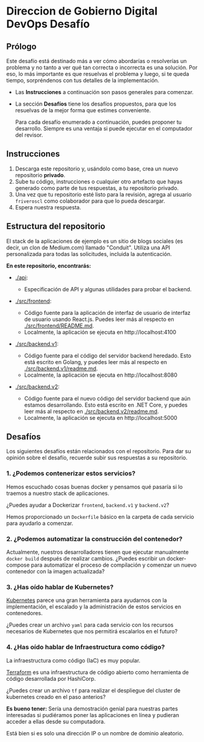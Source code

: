 # Direccion de Gobierno Digital DevOps Desafío

## Prólogo

Este desafío está destinado más a ver cómo abordarías o resolverías un problema y no 
tanto a ver qué tan correcta o incorrecta es una solución. Por eso, lo más importante
es que resuelvas el problema y luego, si te queda tiempo, sorpréndenos con tus detalles
de la implementación. 

- Las **Instrucciones** a continuación son pasos generales para comenzar.

- La sección **Desafíos** tiene los desafíos propuestos, para que los resuelvas de la mejor forma que estimes conveniente.

  Para cada desafío enumerado a continuación, puedes proponer tu desarrollo. 
  Siempre es una ventaja si puede ejecutar en el computador del revisor. 

## Instrucciones

1. Descarga este repositorio y, usándolo como base, crea un nuevo repositorio **privado**.
2. Sube tu código, instrucciones o cualquier otro artefacto que hayas generado como parte de tus respuestas, a tu repositorio privado.
3. Una vez que tu repositorio esté listo para la revisión, agrega al usuario `friveroscl` como colaborador para que lo pueda descargar.
4. Espera nuestra respuesta.

## Estructura del repositorio

El stack de la aplicaciones de ejemplo es un sitio de blogs sociales (es decir, un clon de Medium.com) llamado "Conduit". 
Utiliza una API personalizada para todas las solicitudes, incluida la autenticación.

**En este repositorio, encontrarás:**

- [./api](./api):

  - Especificación de API y algunas utilidades para probar el backend.

- [./src/frontend](./src/frontend):

  - Código fuente para la aplicación de interfaz de usuario de interfaz de usuario usando React.js. Puedes leer más al respecto en [./src/frontend/README.md](./src/frontend/README.md).
  - Localmente, la aplicación se ejecuta en http://localhost:4100

- [./src/backend.v1](./src/backend.v1):

  - Código fuente para el código del servidor backend heredado. Esto está escrito en Golang, y puedes leer más al respecto en [./src/backend.v1/readme.md](./src/backend.v1/readme.md).
  - Localmente, la aplicación se ejecuta en http://localhost:8080

- [./src/backend.v2](./src/backend.v2):

  - Código fuente para el nuevo código del servidor backend que aún estamos desarrollando. Esto está escrito en .NET Core, y puedes leer más al respecto en [./src/backend.v2/readme.md](./src/backend.v2/readme.md).
  - Localmente, la aplicación se ejecuta en http://localhost:5000

## Desafíos

Los siguientes desafíos están relacionados con el repositorio. Para dar su opinión sobre el desafío, recuerde subir sus respuestas a su repositorio.

### 1. ¿Podemos contenerizar estos servicios?

Hemos escuchado cosas buenas docker y pensamos qué pasaría si lo traemos a nuestro stack de aplicaciones.

¿Puedes ayudar a Dockerizar `frontend`, `backend.v1` y `backend.v2`?

Hemos proporcionado un `Dockerfile` básico en la carpeta de cada servicio para ayudarlo a comenzar.

### 2. ¿Podemos automatizar la construcción del contenedor?

Actualmente, nuestros desarrolladores tienen que ejecutar manualmente `docker build` después de realizar cambios. ¿Puedes escribir un docker-compose para automatizar el proceso de compilación y comenzar un nuevo contenedor con la imagen actualizada?

### 3. ¿Has oído hablar de Kubernetes?

[Kubernetes](https://kubernetes.io/) parece una gran herramienta para ayudarnos con la implementación, el escalado y la administración de estos servicios en contenedores.

¿Puedes crear un archivo `yaml` para cada servicio con los recursos necesarios de Kubernetes que nos permitirá escalarlos en el futuro?

### 4. ¿Has oído hablar de Infraestructura como código?

La infraestructura como código (IaC) es muy popular.

[Terraform](https://www.terraform.io/) es una infraestructura de código abierto como herramienta de código desarrollada por HashiCorp.

¿Puedes crear un archivo `tf` para realizar el despliegue del cluster de kubernetes creado en el paso anterios?

**Es bueno tener:** Sería una demostración genial para nuestras partes interesadas si pudiéramos poner las aplicaciones en línea y pudieran acceder a ellas desde su computadora.

Está bien si es solo una dirección IP o un nombre de dominio aleatorio.
